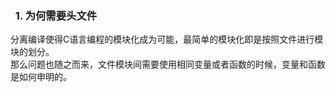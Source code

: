 ###   1. 为何需要头文件
分离编译使得C语言编程的模块化成为可能，最简单的模块化即是按照文件进行模块的划分。<br>
那么问题也随之而来，文件模块间需要使用相同变量或者函数的时候，变量和函数是如何申明的。
